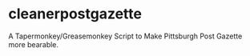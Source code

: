 # cleanerpostgazette
A Tapermonkey/Greasemonkey Script to Make Pittsburgh Post Gazette more bearable.
